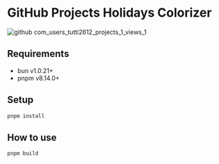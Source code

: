 # GitHub Projects Holidays Colorizer

![github com_users_tutti2612_projects_1_views_1](https://github.com/tutti2612/github-projects-holidays-colorizer/assets/19503423/346a2ad9-1c77-484f-a62f-82aba02e4b5f)

## Requirements

- bun v1.0.21+
- pnpm v8.14.0+

## Setup

```sh
pnpm install
```

## How to use

```sh
pnpm build
```
